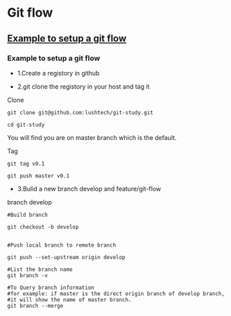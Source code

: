 # Git flow




## <a href="#example_to_setup_a_git_flow">Example to setup a git flow </a>







### <a name="example_to_setup_a_git_flow">Example to setup a git flow </a> 

* 1.Create a registory in github

* 2.git clone the registory in your host and tag it 

Clone
```
git clone git@github.com:lushtech/git-study.git

cd git-study

```
You will find you are on master branch which is the default.


Tag
```
git tag v0.1

git push master v0.1

```





* 3.Bulid a new branch develop and feature/git-flow 


branch develop

```
#Build branch

git checkout -b develop


#Push local branch to remote branch

git push --set-upstream origin develop

#List the branch name
git branch -v

#To Query branch information
#for example: if master is the direct origin branch of develop branch,
#it will show the name of master branch.
git branch --merge

```


